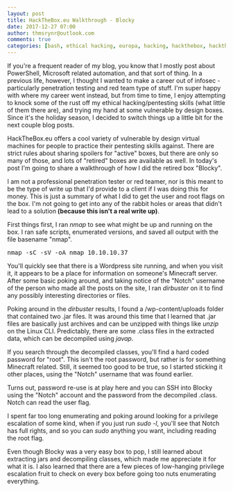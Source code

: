 ```yaml
---
layout: post
title: HackTheBox.eu Walkthrough - Blocky
date: 2017-12-27 07:00
author: thmsrynr@outlook.com
comments: true
categories: [bash, ethical hacking, europa, hacking, hackthebox, hackthebox, hackthebox.eu, htb, penetration testing, pentesting, pentesting, red team, security, something different, something different]
---
```

If you're a frequent reader of my blog, you know that I mostly post about PowerShell, Microsoft related automation, and that sort of thing. In a previous life, however, I thought I wanted to make a career out of infosec - particularly penetration testing and red team type of stuff. I'm super happy with where my career went instead, but from time to time, I enjoy attempting to knock some of the rust off my ethical hacking/pentesting skills (what little of them there are), and trying my hand at some vulnerable by design boxes. Since it's the holiday season, I decided to switch things up a little bit for the next couple blog posts.

HackTheBox.eu offers a cool variety of vulnerable by design virtual machines for people to practice their pentesting skills against. There are strict rules about sharing spoilers for "active" boxes, but there are only so many of those, and lots of "retired" boxes are available as well. In today's post I'm going to share a walkthrough of how I did the retired box "Blocky".

<!--more-->

I am not a professional penetration tester or red teamer, nor is this meant to be the type of write up that I'd provide to a client if I was doing this for money. This is just a summary of what I did to get the user and root flags on the box. I'm not going to get into any of the rabbit holes or areas that didn't lead to a solution<strong> (because this isn't a real write up)</strong>.

First things first, I ran <em>nmap</em> to see what might be up and running on the box. I ran safe scripts, enumerated versions, and saved all output with the file basename "nmap".
<pre class="lang:ps highlight:0 decode:true">nmap -sC -sV -oA nmap 10.10.10.37</pre>
You'll quickly see that there is a Wordpress site running, and when you visit it, it appears to be a place for information on someone's Minecraft server. After some basic poking around, and taking notice of the "Notch" username of the person who made all the posts on the site, I ran <em>dirbuster</em> on it to find any possibly interesting directories or files.

Poking around in the <em>dirbuster</em> results, I found a /wp-content/uploads folder that contained two .jar files. It was around this time that I learned that .jar files are basically just archives and can be unzipped with things like <em>unzip</em> on the Linux CLI. Predictably, there are some .class files in the extracted data, which can be decompiled using <em>javap</em>.

If you search through the decompiled classes, you'll find a hard coded password for "root". This isn't the root password, but rather is for something Minecraft related. Still, it seemed too good to be true, so I started sticking it other places, using the "Notch" username that was found earlier.

Turns out, password re-use is at play here and you can SSH into Blocky using the "Notch" account and the password from the decompiled .class. Notch can read the user flag.

I spent far too long enumerating and poking around looking for a privilege escalation of some kind, when if you just run <em>sudo -l</em>, you'll see that Notch has full rights, and so you can <em>sudo</em> anything you want, including reading the root flag.

Even though Blocky was a very easy box to pop, I still learned about extracting jars and decompiling classes, which made me appreciate it for what it is. I also learned that there are a few pieces of low-hanging privilege escalation fruit to check on every box before going too nuts enumerating everything.
